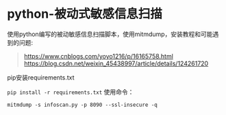 # python-被动式敏感信息扫描
使用python编写的被动敏感信息扫描脚本，使用mitmdump，安装教程和可能遇到的问题:
> https://www.cnblogs.com/yoyo1216/p/16165758.html
> https://blog.csdn.net/weixin_45438997/article/details/124261720

pip安装requirements.txt

`pip install -r requirements.txt`
使用命令：

`mitmdump -s infoscan.py -p 8090 --ssl-insecure -q`
